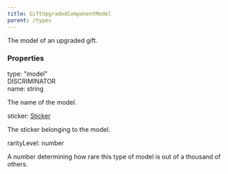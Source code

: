 ```yaml
---
title: GiftUpgradedComponentModel
parent: /types
---
```


The model of an upgraded gift.


### Properties

<div class="flex flex-col gap-3"><div><div class="flex gap-2"><div class="font-mono p" id="p_type" data-anchor><span class="font-bold">type</span><span class="opacity-50">:</span> <span>&quot;model&quot;</span></div><div class="flex items-center"><div class="bg-dbt px-1.5 rounded-md select-none text-fgt text-[10px]">DISCRIMINATOR</div></div></div></div><div><div class="flex gap-2"><div class="font-mono p" id="p_name" data-anchor><span class="font-bold">name</span><span class="opacity-50">:</span> <span>string</span></div></div><div class="pl-3"><div class="no-margin">

The name of the model.

</div></div></div><div><div class="flex gap-2"><div class="font-mono p" id="p_sticker" data-anchor><span class="font-bold">sticker</span><span class="opacity-50">:</span> <a href="/types/sticker"  >Sticker</a></div></div><div class="pl-3"><div class="no-margin">

The sticker belonging to the model.

</div></div></div><div><div class="flex gap-2"><div class="font-mono p" id="p_rarityLevel" data-anchor><span class="font-bold">rarityLevel</span><span class="opacity-50">:</span> <span>number</span></div></div><div class="pl-3"><div class="no-margin">

A number determining how rare this type of model is out of a thousand of others.

</div></div></div></div>

